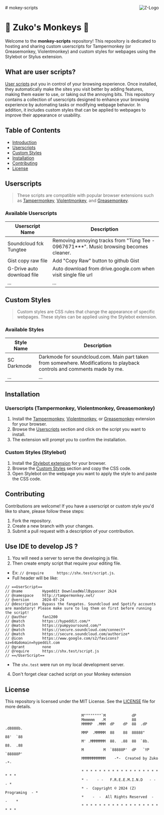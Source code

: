 <a href="http://zuko.pro/">
    <img src="https://avatars0.githubusercontent.com/u/6666271?v=3&s=96" alt="Z-Logo"
         title="Halu Universe" align="right" />
</a>
# mokey-scripts

# 💠 Zuko's Monkeys :diamond_shape_with_a_dot_inside:

Welcome to the **monkey-scripts** repository! This repository is dedicated to hosting and sharing custom userscripts for Tampermonkey (or Greasemonkey, Violentmonkey) and custom styles for webpages using the Stylebot or Stylus extension.

## What are user scripts?

[User scripts](https://en.wikipedia.org/wiki/Userscript) put you in control of your browsing experience. Once installed, they automatically make the sites you visit better by adding features, making them easier to use, or taking out the annoying bits. This repository contains a collection of userscripts designed to enhance your browsing experience by automating tasks or modifying webpage behavior. In addition, it includes custom styles that can be applied to webpages to improve their appearance or usability.

## Table of Contents

- [Introduction](#what-are-user-scripts)
- [Userscripts](#userscripts)
- [Custom Styles](#custom-styles)
- [Installation](#installation)
- [Contributing](#contributing)
- [License](#license)

## Userscripts

> These scripts are compatible with popular browser extensions such as [Tampermonkey](https://en.wikipedia.org/wiki/Tampermonkey), [Violentmonkey](https://en.wikipedia.org/wiki/Violentmonkey), and [Greasemonkey](https://en.wikipedia.org/wiki/Greasemonkey).

### Available Userscripts
| **Userscript Name**           | **Description**                                                                                               |
|-------------------------------|---------------------------------------------------------------------------------------------------------------|
| Soundcloud fck Tungtee         | Removing annoying tracks from "Tùng Tee - 0967671***". Music browsing becomes cleaner.                       |
| Gist copy raw file             | Add "Copy Raw" button to github Gist                                                                         |
| G-Drive auto download file     | Auto download from drive.google.com when visit single file url                                               |
| *...*                          | *...*                                                                                                        |


## Custom Styles

> Custom styles are CSS rules that change the appearance of specific webpages. These styles can be applied using the Stylebot extension.

### Available Styles

| **Style Name**                 | **Description**                                                                                               |
|-------------------------------|---------------------------------------------------------------------------------------------------------------|
| SC Darkmode                    | Darkmode for soundcloud.com. Main part taken from somewhere. Modifications to playback controls and comments made by me. |
| *...*                          | *...*                                                                                                        |


## Installation

### Userscripts (Tampermonkey, Violentmonkey, Greasemonkey)

1. Install the [Tampermonkey](https://www.tampermonkey.net/), [Violentmonkey](https://violentmonkey.github.io/), or [Greasemonkey](https://www.greasespot.net/) extension for your browser.
2. Browse the [Userscripts](#userscripts) section and click on the script you want to install.
3. The extension will prompt you to confirm the installation.

### Custom Styles (Stylebot)

1. Install the [Stylebot extension](https://stylebot.dev/) for your browser.
2. Browse the [Custom Styles](#custom-styles) section and copy the CSS code.
3. Open Stylebot on the webpage you want to apply the style to and paste the CSS code.

## Contributing

Contributions are welcome! If you have a userscript or custom style you'd like to share, please follow these steps:

1. Fork the repository.
2. Create a new branch with your changes.
3. Submit a pull request with a description of your contribution.

## Use IDE to develop JS ?
1. You will need a server to serve the developing js file.
2. Then create empty script that require your editing file.
+ Ex: `// @require      https://shx.test/script.js`.
+ Full header will be like:
```
// ==UserScript==
// @name         Hypeddit DownloadWallBypasser 2k24
// @namespace    http://tampermonkey.net/
// @version      2024-07-24
// @description  Bypass the fangates. Soundcloud and Spotify accounts are mandatory! Please make sure to log them on first before running the script!
// @author       fan1200
// @match        https://hypeddit.com/*
// @match        https://pumpyoursound.com/*
// @match        https://secure.soundcloud.com/connect*
// @match        https://secure.soundcloud.com/authorize*
// @icon         https://www.google.com/s2/favicons?sz=64&domain=hypeddit.com
// @grant        none
// @require      https://shx.test/script.js
// ==/UserScript==
```
+ The `shx.test` were run on my local development server.
4. Don't forget clear cached script on your Monkey extension
## License

This repository is licensed under the MIT License. See the [LICENSE](./LICENSE) file for more details.
```
                                   M""""""""`M            dP
                                   Mmmmmm   .M            88
                                   MMMMP  .MMM  dP    dP  88  .dP   .d8888b.
                                   MMP  .MMMMM  88    88  88888"    88'  `88
                                   M' .MMMMMMM  88.  .88  88  `8b.  88.  .88
                                   M         M  `88888P'  dP   `YP  `88888P'
                                   MMMMMMMMMMM    -*-  Created by Zuko  -*-
                                          
                                   * * * * * * * * * * * * * * * * * * * * *
                                   * -    - -   F.R.E.E.M.I.N.D   - -    - *
                                   * -  Copyright © 2024 (Z) Programing  - *
                                   *    -  -  All Rights Reserved  -  -    *
                                   * * * * * * * * * * * * * * * * * * * * *
